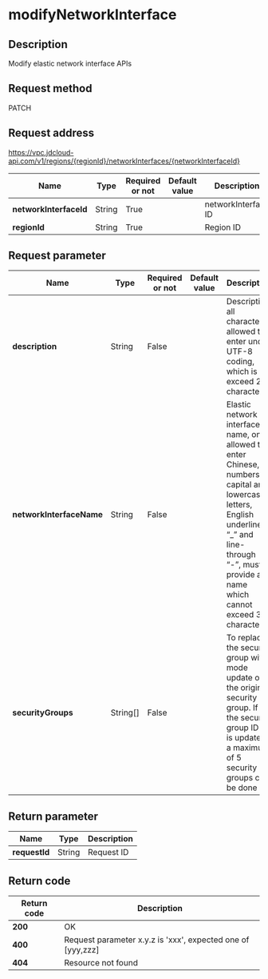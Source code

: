 # modifyNetworkInterface


## Description
Modify elastic network interface APIs

## Request method
PATCH

## Request address
https://vpc.jdcloud-api.com/v1/regions/{regionId}/networkInterfaces/{networkInterfaceId}

|Name|Type|Required or not|Default value|Description|
|---|---|---|---|---|
|**networkInterfaceId**|String|True||networkInterface ID|
|**regionId**|String|True||Region ID|

## Request parameter
|Name|Type|Required or not|Default value|Description|
|---|---|---|---|---|
|**description**|String|False||Description, all characters allowed to enter under UTF-8 coding, which is not exceed 256 characters|
|**networkInterfaceName**|String|False||Elastic network interface name, only allowed to enter Chinese, numbers, capital and lowercase letters, English underline “_” and line-through “-”, must provide a name which cannot exceed 32 characters|
|**securityGroups**|String[]|False||To replace the security group with mode update of the original security group. If the security group ID list is updated, a maximum of 5 security groups can be done|


## Return parameter
|Name|Type|Description|
|---|---|---|
|**requestId**|String|Request ID|



## Return code
|Return code|Description|
|---|---|
|**200**|OK|
|**400**|Request parameter x.y.z is 'xxx', expected one of [yyy,zzz]|
|**404**|Resource not found|
